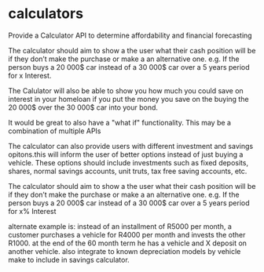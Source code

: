 # calculators
Provide a Calculator API to determine affordability and financial forecasting  

The calculator should aim to show a the user what their cash position will be if they don’t make the purchase or make a an alternative one. e.g. If the person buys a 20 000$ car instead of a 30 000$ car over a 5 years period for x Interest. 



The Calulator will also be able to show you how much you could save on interest in your homeloan if you put the money you save on the buying the 20 000$ over the 30 000$ car into your bond.   

It would be great to also have a "what if" functionality.  This may be a combination of multiple APIs


The calculator can also provide users with different investment and savings opitons.this will inform the user of better options instead of just buying a vehicle. These options should include investments such as fixed deposits, shares, normal savings accounts, unit truts, tax free saving accounts, etc.


The calculator should aim to show a the user what their cash position will be if they don’t make the purchase or make a an alternative one. e.g. If the person buys a 20 000$ car instead of a 30 000$ car over a 5 years period for x% Interest    

alternate example is: instead of an installment of R5000 per month, a customer purchases a vehicle for R4000 per month and invests the other R1000. at the end of the 60 month term he has a vehicle and X deposit on another vehicle. 
also integrate to known depreciation models by vehicle make to include in savings calculator.
